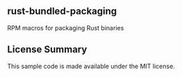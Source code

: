 ## rust-bundled-packaging

RPM macros for packaging Rust binaries

## License Summary

This sample code is made available under the MIT license. 
